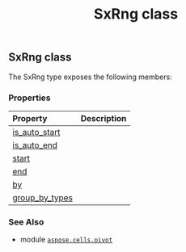 ﻿---
title: SxRng class
second_title: Aspose.Cells for Python via .NET API References
description: 
type: docs
weight: 260
url: /aspose.cells.pivot/sxrng/
is_root: false
---

## SxRng class



The SxRng type exposes the following members:

### Properties
| Property | Description |
| :- | :- |
| [is_auto_start](/cells/python-net/aspose.cells.pivot/sxrng/is_auto_start) |  |
| [is_auto_end](/cells/python-net/aspose.cells.pivot/sxrng/is_auto_end) |  |
| [start](/cells/python-net/aspose.cells.pivot/sxrng/start) |  |
| [end](/cells/python-net/aspose.cells.pivot/sxrng/end) |  |
| [by](/cells/python-net/aspose.cells.pivot/sxrng/by) |  |
| [group_by_types](/cells/python-net/aspose.cells.pivot/sxrng/group_by_types) |  |



### See Also
* module [`aspose.cells.pivot`](..)

